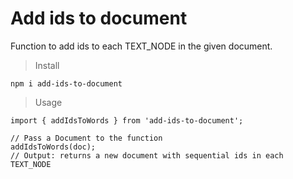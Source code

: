 # Add ids to document

Function to add ids to each TEXT_NODE in the given document.

> Install

    npm i add-ids-to-document

> Usage

    import { addIdsToWords } from 'add-ids-to-document';
   
   	// Pass a Document to the function
	addIdsToWords(doc);
    // Output: returns a new document with sequential ids in each TEXT_NODE
